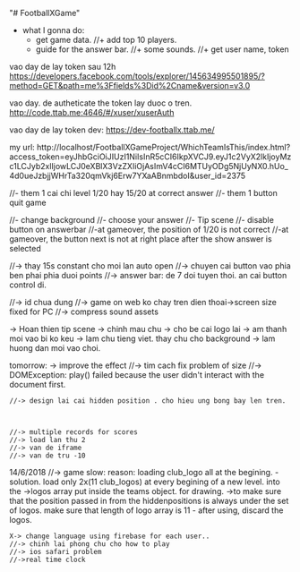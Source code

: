 "# FootballXGame" 

- what I gonna do:
	+ get game data.
	//+ add top 10 players.
	+ guide for the answer bar.
	//+ some sounds.
	//+ get user name, token





vao day de lay token sau 12h
https://developers.facebook.com/tools/explorer/145634995501895/?method=GET&path=me%3Ffields%3Did%2Cname&version=v3.0

vao day. de autheticate the token lay duoc o tren.
http://code.ttab.me:4646/#/xuser/xuserAuth


vao day de lay token dev:
https://dev-footballx.ttab.me/


my url:
	http://localhost/FootballXGameProject/WhichTeamIsThis/index.html?access_token=eyJhbGciOiJIUzI1NiIsInR5cCI6IkpXVCJ9.eyJ1c2VyX2lkIjoyMzc1LCJyb2xlIjowLCJ0eXBlX3VzZXIiOjAsImV4cCI6MTUyODg5NjUyNX0.hUo_4d0ueJzbjjWHrTa320qmVkj6Erw7YXaABnmbdoI&user_id=2375



//- them 1 cai chi level 1/20 hay 15/20 at correct answer
//- them 1 button quit game


//- change background
//- choose your answer
//- Tip scene
//- disable button on answerbar
//-at gameover, the position of 1/20 is not correct
//-at gameover, the button next is not at right place after the show answer is selected


//-> thay 15s constant cho moi lan auto open
//-> chuyen cai button vao phia ben phai phia duoi points
//-> answer bar: de 7 doi tuyen thoi. an cai button control di.

//-> id chua dung
//-> game on web ko chay tren dien thoai->screen size fixed for PC
//-> compress sound assets

-> Hoan thien tip scene
-> chinh mau chu
-> cho be cai logo lai
-> am thanh moi vao bi ko keu
-> lam chu tieng viet. thay chu cho background
-> lam huong dan moi vao choi.



tomorrow:
	-> improve the effect
	//-> tim cach fix problem of size
	//-> DOMException: play() failed because the user didn't interact with the document first.

	//-> design lai cai hidden position . cho hieu ung bong bay len tren.



	//-> multiple records for scores
	//-> load lan thu 2
	//-> van de iframe 
	//-> van de tru -10

	

14/6/2018
	//-> game slow: reason: loading club_logo all at the begining.
		-solution. load only 2x(11 club_logos) at every begining of a new level. into the
			->logos array put inside the teams object. for drawing.
			->to make sure that the position passed in from the hiddenpositions
			  is always under the set of logos. make sure that length of logo array is 11
		- after using, discard the logos.

	X-> change language using firebase for each user..
	//-> chinh lai phong chu cho how to play
	//-> ios safari problem
	//->real time clock